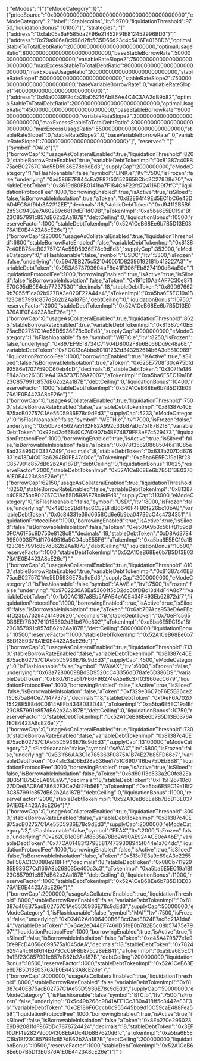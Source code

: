 {
  "eModes": "[\"{\"eModeCategory\":1}\",\"{\"priceSource\":\"0x0000000000000000000000000000000000000000\",\"eModeCategory\":2,\"label\":\"Stablecoins\",\"ltv\":9700,\"liquidationThreshold\":9750,\"liquidationBonus\":10100}\"]",
  "strategies": "[\"{\"address\":\"0xfab05a6aF585da2F96e21452F91E812452996BD3\"}\",\"{\"address\":\"0x79a906e8c998d2fb5C5D66d23c4c5416Fe0168D6\",\"optimalStableToTotalDebtRatio\":200000000000000000000000000,\"optimalUsageRatio\":800000000000000000000000000,\"baseStableBorrowRate\":50000000000000000000000000,\"variableRateSlope2\":750000000000000000000000000,\"maxExcessStableToTotalDebtRatio\":800000000000000000000000000,\"maxExcessUsageRatio\":200000000000000000000000000,\"stableRateSlope1\":5000000000000000000000000,\"stableRateSlope2\":750000000000000000000000000,\"baseVariableBorrowRate\":0,\"variableRateSlope1\":40000000000000000000000000}\",\"{\"address\":\"0xf4a0039F2d4a2EaD5216AbB6Ae4C4C3AA2dB9b82\",\"optimalStableToTotalDebtRatio\":200000000000000000000000000,\"optimalUsageRatio\":450000000000000000000000000,\"baseStableBorrowRate\":90000000000000000000000000,\"variableRateSlope2\":3000000000000000000000000000,\"maxExcessStableToTotalDebtRatio\":800000000000000000000000000,\"maxExcessUsageRatio\":550000000000000000000000000,\"stableRateSlope1\":0,\"stableRateSlope2\":0,\"baseVariableBorrowRate\":0,\"variableRateSlope1\":70000000000000000000000000}\"]",
  "reserves": "[\"{\"symbol\":\"DAI.e\"}\",\"{\"borrowCap\":0,\"usageAsCollateralEnabled\":true,\"liquidationThreshold\":8200,\"stableBorrowRateEnabled\":true,\"variableDebtTokenImpl\":\"0x81387c40EB75acB02757C1Ae55D5936E78c9dEd3\",\"supplyCap\":2000000000,\"eModeCategory\":1,\"isFlashloanable\":false,\"symbol\":\"LINK.e\",\"ltv\":7500,\"isFrozen\":false,\"underlying\":\"0xd586E7F844cEa2F87f50152665BCbc2C279D8d70\",\"variableDebtToken\":\"0x8619d80FB0141ba7F184CbF22fd724116D9f7ffC\",\"liquidationProtocolFee\":1000,\"borrowingEnabled\":true,\"isActive\":true,\"isSiloed\":false,\"isBorrowableInIsolation\":true,\"aToken\":\"0x82E64f49Ed5EC1bC6e43DAD4FC8Af9bb3A2312EE\",\"decimals\":18,\"stableDebtToken\":\"0xd94112B5B62d53C9402e7A60289c6810dEF1dC9B\",\"aTokenImpl\":\"0xa5ba6E5EC19a1Bf23C857991c857dB62b2Aa187B\",\"debtCeiling\":0,\"liquidationBonus\":10500,\"reserveFactor\":1000,\"stableDebtTokenImpl\":\"0x52A1CeB68Ee6b7B5D13E0376A1E0E4423A8cE26e\"}\",\"{\"borrowCap\":220000,\"usageAsCollateralEnabled\":true,\"liquidationThreshold\":6800,\"stableBorrowRateEnabled\":false,\"variableDebtTokenImpl\":\"0x81387c40EB75acB02757C1Ae55D5936E78c9dEd3\",\"supplyCap\":353000,\"eModeCategory\":0,\"isFlashloanable\":false,\"symbol\":\"USDC\",\"ltv\":5300,\"isFrozen\":false,\"underlying\":\"0x5947BB275c521040051D82396192181b413227A3\",\"variableDebtToken\":\"0x953A573793604aF8d41F306FEb8274190dB4aE0e\",\"liquidationProtocolFee\":1000,\"borrowingEnabled\":true,\"isActive\":true,\"isSiloed\":false,\"isBorrowableInIsolation\":false,\"aToken\":\"0x191c10Aa4AF7C30e871E70C95dB0E4eb77237530\",\"decimals\":18,\"stableDebtToken\":\"0x89D976629b7055ff1ca02b927BA3e020F22A44e4\",\"aTokenImpl\":\"0xa5ba6E5EC19a1Bf23C857991c857dB62b2Aa187B\",\"debtCeiling\":0,\"liquidationBonus\":10750,\"reserveFactor\":2000,\"stableDebtTokenImpl\":\"0x52A1CeB68Ee6b7B5D13E0376A1E0E4423A8cE26e\"}\",\"{\"borrowCap\":0,\"usageAsCollateralEnabled\":true,\"liquidationThreshold\":8625,\"stableBorrowRateEnabled\":true,\"variableDebtTokenImpl\":\"0x81387c40EB75acB02757C1Ae55D5936E78c9dEd3\",\"supplyCap\":4000000000,\"eModeCategory\":1,\"isFlashloanable\":false,\"symbol\":\"WBTC.e\",\"ltv\":8250,\"isFrozen\":false,\"underlying\":\"0xB97EF9Ef8734C71904D8002F8b6Bc66Dd9c48a6E\",\"variableDebtToken\":\"0xFCCf3cAbbe80101232d343252614b6A3eE81C989\",\"liquidationProtocolFee\":1000,\"borrowingEnabled\":true,\"isActive\":true,\"isSiloed\":false,\"isBorrowableInIsolation\":true,\"aToken\":\"0x625E7708f30cA75bfd92586e17077590C60eb4cD\",\"decimals\":6,\"stableDebtToken\":\"0x307ffe186F84a3bc2613D1eA417A5737D69A7007\",\"aTokenImpl\":\"0xa5ba6E5EC19a1Bf23C857991c857dB62b2Aa187B\",\"debtCeiling\":0,\"liquidationBonus\":10400,\"reserveFactor\":1000,\"stableDebtTokenImpl\":\"0x52A1CeB68Ee6b7B5D13E0376A1E0E4423A8cE26e\"}\",\"{\"borrowCap\":0,\"usageAsCollateralEnabled\":true,\"liquidationThreshold\":7500,\"stableBorrowRateEnabled\":false,\"variableDebtTokenImpl\":\"0x81387c40EB75acB02757C1Ae55D5936E78c9dEd3\",\"supplyCap\":5233,\"eModeCategory\":0,\"isFlashloanable\":false,\"symbol\":\"WETH.e\",\"ltv\":7000,\"isFrozen\":false,\"underlying\":\"0x50b7545627a5162F82A992c33b87aDc75187B218\",\"variableDebtToken\":\"0x92b42c66840C7AD907b4BF74879FF3eF7c529473\",\"liquidationProtocolFee\":1000,\"borrowingEnabled\":true,\"isActive\":true,\"isSiloed\":false,\"isBorrowableInIsolation\":false,\"aToken\":\"0x078f358208685046a11C85e8ad32895DED33A249\",\"decimals\":8,\"stableDebtToken\":\"0x633b207Dd676331c413D4C013a6294B0FE47cD0e\",\"aTokenImpl\":\"0xa5ba6E5EC19a1Bf23C857991c857dB62b2Aa187B\",\"debtCeiling\":0,\"liquidationBonus\":10625,\"reserveFactor\":2000,\"stableDebtTokenImpl\":\"0x52A1CeB68Ee6b7B5D13E0376A1E0E4423A8cE26e\"}\",\"{\"borrowCap\":62150,\"usageAsCollateralEnabled\":true,\"liquidationThreshold\":8250,\"stableBorrowRateEnabled\":false,\"variableDebtTokenImpl\":\"0x81387c40EB75acB02757C1Ae55D5936E78c9dEd3\",\"supplyCap\":113000,\"eModeCategory\":0,\"isFlashloanable\":false,\"symbol\":\"USDt\",\"ltv\":8000,\"isFrozen\":false,\"underlying\":\"0x49D5c2BdFfac6CE2BFdB6640F4F80f226bc10bAB\",\"variableDebtToken\":\"0x0c84331e39d6658Cd6e6b9ba04736cC4c4734351\",\"liquidationProtocolFee\":1000,\"borrowingEnabled\":true,\"isActive\":true,\"isSiloed\":false,\"isBorrowableInIsolation\":false,\"aToken\":\"0xe50fA9b3c56FfB159cB0FCA61F5c9D750e8128c8\",\"decimals\":18,\"stableDebtToken\":\"0xD8Ad37849950903571df17049516a5CD4cbE55F6\",\"aTokenImpl\":\"0xa5ba6E5EC19a1Bf23C857991c857dB62b2Aa187B\",\"debtCeiling\":0,\"liquidationBonus\":10500,\"reserveFactor\":1000,\"stableDebtTokenImpl\":\"0x52A1CeB68Ee6b7B5D13E0376A1E0E4423A8cE26e\"}\",\"{\"borrowCap\":0,\"usageAsCollateralEnabled\":true,\"liquidationThreshold\":8100,\"stableBorrowRateEnabled\":true,\"variableDebtTokenImpl\":\"0x81387c40EB75acB02757C1Ae55D5936E78c9dEd3\",\"supplyCap\":2000000000,\"eModeCategory\":1,\"isFlashloanable\":false,\"symbol\":\"AAVE.e\",\"ltv\":7500,\"isFrozen\":false,\"underlying\":\"0x9702230A8Ea53601f5cD2dc00fDBc13d4dF4A8c7\",\"variableDebtToken\":\"0xfb00AC187a8Eb5AFAE4eACE434F493Eb62672df7\",\"liquidationProtocolFee\":1000,\"borrowingEnabled\":true,\"isActive\":true,\"isSiloed\":false,\"isBorrowableInIsolation\":true,\"aToken\":\"0x6ab707Aca953eDAeFBc4fD23bA73294241490620\",\"decimals\":6,\"stableDebtToken\":\"0x70eFfc565DB6EEf7B927610155602d31b670e802\",\"aTokenImpl\":\"0xa5ba6E5EC19a1Bf23C857991c857dB62b2Aa187B\",\"debtCeiling\":500000000,\"liquidationBonus\":10500,\"reserveFactor\":1000,\"stableDebtTokenImpl\":\"0x52A1CeB68Ee6b7B5D13E0376A1E0E4423A8cE26e\"}\",\"{\"borrowCap\":0,\"usageAsCollateralEnabled\":true,\"liquidationThreshold\":7130,\"stableBorrowRateEnabled\":false,\"variableDebtTokenImpl\":\"0x81387c40EB75acB02757C1Ae55D5936E78c9dEd3\",\"supplyCap\":4500,\"eModeCategory\":0,\"isFlashloanable\":false,\"symbol\":\"WAVAX\",\"ltv\":6000,\"isFrozen\":false,\"underlying\":\"0x63a72806098Bd3D9520cC43356dD78afe5D386D9\",\"variableDebtToken\":\"0xE80761Ea617F66F96274eA5e8c37f03960ecC679\",\"liquidationProtocolFee\":1000,\"borrowingEnabled\":false,\"isActive\":true,\"isSiloed\":false,\"isBorrowableInIsolation\":false,\"aToken\":\"0xf329e36C7bF6E5E86ce2150875a84Ce77f477375\",\"decimals\":18,\"stableDebtToken\":\"0xfAeF6A702D15428E588d4C0614AEFb4348D83D48\",\"aTokenImpl\":\"0xa5ba6E5EC19a1Bf23C857991c857dB62b2Aa187B\",\"debtCeiling\":0,\"liquidationBonus\":10750,\"reserveFactor\":0,\"stableDebtTokenImpl\":\"0x52A1CeB68Ee6b7B5D13E0376A1E0E4423A8cE26e\"}\",\"{\"borrowCap\":0,\"usageAsCollateralEnabled\":true,\"liquidationThreshold\":7300,\"stableBorrowRateEnabled\":false,\"variableDebtTokenImpl\":\"0x81387c40EB75acB02757C1Ae55D5936E78c9dEd3\",\"supplyCap\":13100000,\"eModeCategory\":2,\"isFlashloanable\":false,\"symbol\":\"sAVAX\",\"ltv\":6800,\"isFrozen\":false,\"underlying\":\"0xB31f66AA3C1e785363F0875A1B74E27b85FD66c7\",\"variableDebtToken\":\"0x4a1c3aD6Ed28a636ee1751C69071f6be75DEb8B8\",\"liquidationProtocolFee\":1000,\"borrowingEnabled\":true,\"isActive\":true,\"isSiloed\":false,\"isBorrowableInIsolation\":false,\"aToken\":\"0x6d80113e533a2C0fe82EaBD35f1875DcEA89Ea97\",\"decimals\":18,\"stableDebtToken\":\"0xF15F26710c827DDe8ACBA678682F3Ce24f2Fb56E\",\"aTokenImpl\":\"0xa5ba6E5EC19a1Bf23C857991c857dB62b2Aa187B\",\"debtCeiling\":0,\"liquidationBonus\":11000,\"reserveFactor\":2000,\"stableDebtTokenImpl\":\"0x52A1CeB68Ee6b7B5D13E0376A1E0E4423A8cE26e\"}\",\"{\"borrowCap\":0,\"usageAsCollateralEnabled\":true,\"liquidationThreshold\":3000,\"stableBorrowRateEnabled\":false,\"variableDebtTokenImpl\":\"0x81387c40EB75acB02757C1Ae55D5936E78c9dEd3\",\"supplyCap\":2000000,\"eModeCategory\":2,\"isFlashloanable\":false,\"symbol\":\"FRAX\",\"ltv\":2000,\"isFrozen\":false,\"underlying\":\"0x2b2C81e08f1Af8835a78Bb2A90AE924ACE0eA4bE\",\"variableDebtToken\":\"0x77CA01483f379E58174739308945f044e1a764dc\",\"liquidationProtocolFee\":1000,\"borrowingEnabled\":false,\"isActive\":true,\"isSiloed\":false,\"isBorrowableInIsolation\":false,\"aToken\":\"0x513c7E3a9c69cA3e22550eF58AC1C0088e918FFf\",\"decimals\":18,\"stableDebtToken\":\"0x08Cb71192985E936C7Cd166A8b268035e400c3c3\",\"aTokenImpl\":\"0xa5ba6E5EC19a1Bf23C857991c857dB62b2Aa187B\",\"debtCeiling\":0,\"liquidationBonus\":11000,\"reserveFactor\":1000,\"stableDebtTokenImpl\":\"0x52A1CeB68Ee6b7B5D13E0376A1E0E4423A8cE26e\"}\",\"{\"borrowCap\":2000000,\"usageAsCollateralEnabled\":true,\"liquidationThreshold\":8000,\"stableBorrowRateEnabled\":false,\"variableDebtTokenImpl\":\"0x81387c40EB75acB02757C1Ae55D5936E78c9dEd3\",\"supplyCap\":50000000,\"eModeCategory\":1,\"isFlashloanable\":false,\"symbol\":\"MAI\",\"ltv\":7500,\"isFrozen\":false,\"underlying\":\"0xD24C2Ad096400B6FBcd2ad8B24E7acBc21A1da64\",\"variableDebtToken\":\"0x34e2eD44EF7466D5f9E0b782B5c08b57475e7907\",\"liquidationProtocolFee\":1000,\"borrowingEnabled\":true,\"isActive\":true,\"isSiloed\":false,\"isBorrowableInIsolation\":false,\"aToken\":\"0xc45A479877e1e9Dfe9FcD4056c699575a1045dAA\",\"decimals\":18,\"stableDebtToken\":\"0x78246294a4c6fBf614Ed73CcC9F8b875ca8eE841\",\"aTokenImpl\":\"0xa5ba6E5EC19a1Bf23C857991c857dB62b2Aa187B\",\"debtCeiling\":200000000,\"liquidationBonus\":10500,\"reserveFactor\":1000,\"stableDebtTokenImpl\":\"0x52A1CeB68Ee6b7B5D13E0376A1E0E4423A8cE26e\"}\",\"{\"borrowCap\":2000000,\"usageAsCollateralEnabled\":true,\"liquidationThreshold\":8000,\"stableBorrowRateEnabled\":false,\"variableDebtTokenImpl\":\"0x81387c40EB75acB02757C1Ae55D5936E78c9dEd3\",\"supplyCap\":50000000,\"eModeCategory\":1,\"isFlashloanable\":false,\"symbol\":\"BTC.b\",\"ltv\":7500,\"isFrozen\":false,\"underlying\":\"0x5c49b268c9841AFF1Cc3B0a418ff5c3442eE3F3b\",\"variableDebtToken\":\"0xCE186F6Cccb0c955445bb9d10C59caE488Fea559\",\"liquidationProtocolFee\":1000,\"borrowingEnabled\":true,\"isActive\":true,\"isSiloed\":false,\"isBorrowableInIsolation\":false,\"aToken\":\"0x8Eb270e296023E9D92081fdF967dDd7878724424\",\"decimals\":18,\"stableDebtToken\":\"0x3EF10DFf4928279c004308EbADc4Db8B7620d6fc\",\"aTokenImpl\":\"0xa5ba6E5EC19a1Bf23C857991c857dB62b2Aa187B\",\"debtCeiling\":200000000,\"liquidationBonus\":10500,\"reserveFactor\":1000,\"stableDebtTokenImpl\":\"0x52A1CeB68Ee6b7B5D13E0376A1E0E4423A8cE26e\"}\"]"
}